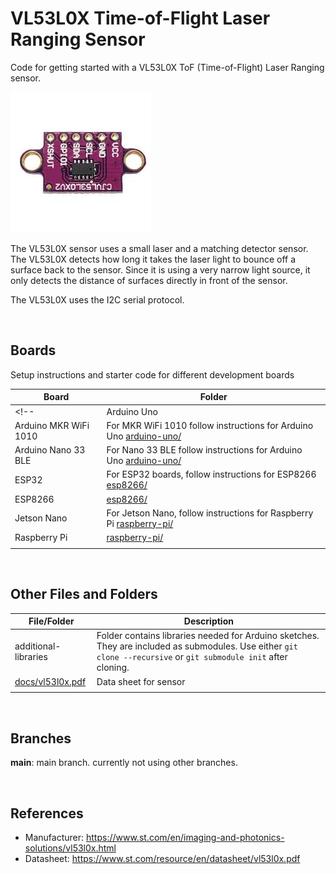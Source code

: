 # VL53L0X Time-of-Flight Laser Ranging Sensor

Code for getting started with a VL53L0X ToF (Time-of-Flight) Laser Ranging sensor.

![sensor](assets/vl53l0x-sensor.jpg)

The VL53L0X sensor uses a small laser and a matching detector sensor. The VL53L0X detects how long it takes the laser light to bounce off a surface back to the sensor. Since it is using a very narrow light source, it only detects the distance of surfaces directly in front of the sensor.

The VL53L0X uses the I2C serial protocol.

<br />

## Boards

Setup instructions and starter code for different development boards

| Board | Folder |
| --- | --- |
<!-- | Arduino Uno | [arduino-uno/](arduino-uno/) |
| Arduino MKR WiFi 1010 | For MKR WiFi 1010 follow instructions for Arduino Uno [arduino-uno/](arduino-uno/) |
| Arduino Nano 33 BLE | For Nano 33 BLE follow instructions for Arduino Uno [arduino-uno/](arduino-uno/) |
| ESP32 | For ESP32 boards, follow instructions for ESP8266 [esp8266/](esp8266/) |
| ESP8266 | [esp8266/](esp8266/) | -->
| Jetson Nano | For Jetson Nano, follow instructions for Raspberry Pi [raspberry-pi/](raspberry-pi/) |
| Raspberry Pi | [raspberry-pi/](raspberry-pi/) |
|  |  |

<br />

## Other Files and Folders

| File/Folder | Description |
|--- | --- |
| additional-libraries | Folder contains libraries needed for Arduino sketches. They are included as submodules. Use either `git clone --recursive` or `git submodule init` after cloning. |
| [docs/vl53l0x.pdf](docs/vl53l0x.pdf) | Data sheet for sensor |
|  |  |

<br />

## Branches

**main**: main branch. currently not using other branches.

<br />

## References

- Manufacturer: https://www.st.com/en/imaging-and-photonics-solutions/vl53l0x.html
- Datasheet: https://www.st.com/resource/en/datasheet/vl53l0x.pdf 
